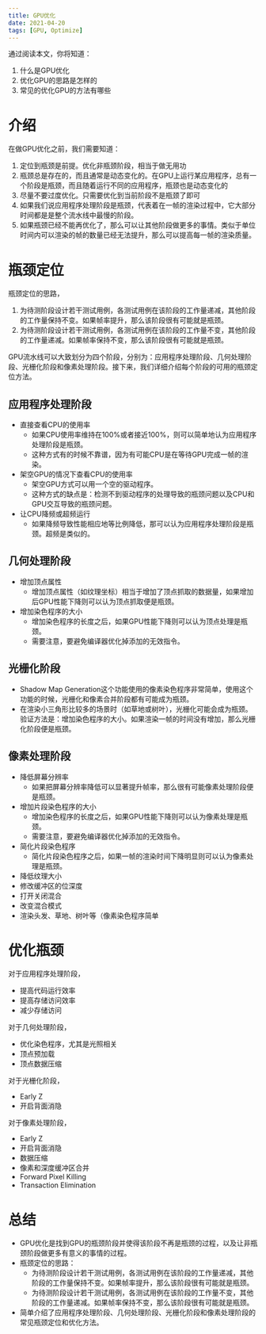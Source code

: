 ```yaml
---
title: GPU优化
date: 2021-04-20
tags: [GPU, Optimize]
---
```


通过阅读本文，你将知道：

1. 什么是GPU优化
1. 优化GPU的思路是怎样的
1. 常见的优化GPU的方法有哪些

# 介绍

在做GPU优化之前，我们需要知道：

1. 定位到瓶颈是前提。优化非瓶颈阶段，相当于做无用功
1. 瓶颈总是存在的，而且通常是动态变化的。在GPU上运行某应用程序，总有一个阶段是瓶颈，而且随着运行不同的应用程序，瓶颈也是动态变化的
1. 尽量不要过度优化。只需要优化到当前阶段不是瓶颈了即可
1. 如果我们说应用程序处理阶段是瓶颈，代表着在一帧的渲染过程中，它大部分时间都是是整个流水线中最慢的阶段。
1. 如果瓶颈已经不能再优化了，那么可以让其他阶段做更多的事情。类似于单位时间内可以渲染的帧的数量已经无法提升，那么可以提高每一帧的渲染质量。

# 瓶颈定位

瓶颈定位的思路，

1. 为待测阶段设计若干测试用例，各测试用例在该阶段的工作量递减，其他阶段的工作量保持不变。如果帧率提升，那么该阶段很有可能就是瓶颈。
1. 为待测阶段设计若干测试用例，各测试用例在该阶段的工作量不变，其他阶段的工作量递减。如果帧率保持不变，那么该阶段很有可能就是瓶颈。

GPU流水线可以大致划分为四个阶段，分别为：应用程序处理阶段、几何处理阶段、光栅化阶段和像素处理阶段。接下来，我们详细介绍每个阶段的可用的瓶颈定位方法。

## 应用程序处理阶段

- 直接查看CPU的使用率
    - 如果CPU使用率维持在100%或者接近100%，则可以简单地认为应用程序处理阶段是瓶颈。
    - 这种方式有的时候不靠谱，因为有可能CPU是在等待GPU完成一帧的渲染。
- 架空GPU的情况下查看CPU的使用率
    - 架空GPU方式可以用一个空的驱动程序。
    - 这种方式的缺点是：检测不到驱动程序的处理导致的瓶颈问题以及CPU和GPU交互导致的瓶颈问题。
- 让CPU降频或超频运行
    - 如果降频导致性能相应地等比例降低，那可以认为应用程序处理阶段是瓶颈。超频是类似的。

## 几何处理阶段

- 增加顶点属性
    - 增加顶点属性（如纹理坐标）相当于增加了顶点抓取的数据量，如果增加后GPU性能下降则可以认为顶点抓取便是瓶颈。
- 增加染色程序的大小
    - 增加染色程序的长度之后，如果GPU性能下降则可以认为顶点处理是瓶颈。
    - 需要注意，要避免编译器优化掉添加的无效指令。
    
## 光栅化阶段

- Shadow Map Generation这个功能使用的像素染色程序非常简单，使用这个功能的时候，光栅化和像素合并阶段都有可能成为瓶颈。
- 在渲染小三角形比较多的场景时（如草地或树叶），光栅化可能会成为瓶颈。验证方法是：增加染色程序的大小。如果渲染一帧的时间没有增加，那么光栅化阶段便是瓶颈。

## 像素处理阶段

- 降低屏幕分辨率
  - 如果把屏幕分辨率降低可以显著提升帧率，那么很有可能像素处理阶段便是瓶颈。
- 增加片段染色程序的大小
  - 增加染色程序的长度之后，如果GPU性能下降则可以认为像素处理是瓶颈。
  - 需要注意，要避免编译器优化掉添加的无效指令。
- 简化片段染色程序
  - 简化片段染色程序之后，如果一帧的渲染时间下降明显则可以认为像素处理是瓶颈。
- 降低纹理大小
- 修改缓冲区的位深度
- 打开关闭混合
- 改变混合模式
- 渲染头发、草地、树叶等（像素染色程序简单

# 优化瓶颈

对于应用程序处理阶段，

- 提高代码运行效率
- 提高存储访问效率
- 减少存储访问

对于几何处理阶段，

- 优化染色程序，尤其是光照相关
- 顶点预加载
- 顶点数据压缩

对于光栅化阶段，

- Early Z
- 开启背面消隐

对于像素处理阶段，

- Early Z
- 开启背面消隐
- 数据压缩
- 像素和深度缓冲区合并
- Forward Pixel Killing
- Transaction Elimination

# 总结

- GPU优化是找到GPU的瓶颈阶段并使得该阶段不再是瓶颈的过程，以及让非瓶颈阶段做更多有意义的事情的过程。
- 瓶颈定位的思路：
  - 为待测阶段设计若干测试用例，各测试用例在该阶段的工作量递减，其他阶段的工作量保持不变。如果帧率提升，那么该阶段很有可能就是瓶颈。
  - 为待测阶段设计若干测试用例，各测试用例在该阶段的工作量不变，其他阶段的工作量递减。如果帧率保持不变，那么该阶段很有可能就是瓶颈。
- 简单介绍了应用程序处理阶段、几何处理阶段、光栅化阶段和像素处理阶段的常见瓶颈定位和优化方法。